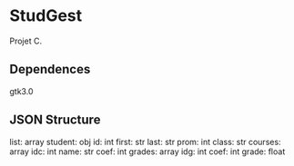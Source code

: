 # StudGest

Projet C.

## Dependences

gtk3.0

## JSON Structure


list: array
  student:  obj
    id:     int
    first:  str
    last:   str
    prom:   int
    class:  str
    courses: array
      idc:  int
      name: str
      coef: int
      grades: array
        idg: int
        coef: int
        grade: float
